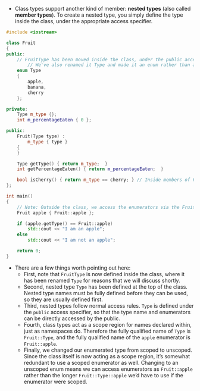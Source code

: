 - Class types support another kind of member: **nested types** (also called **member types**). To create a nested type, you simply define the type inside the class, under the appropriate access specifier.

```cpp
#include <iostream>

class Fruit
{
public:
	// FruitType has been moved inside the class, under the public access specifier
        // We've also renamed it Type and made it an enum rather than an enum class
	enum Type
	{
		apple,
		banana,
		cherry
	};

private:
	Type m_type {};
	int m_percentageEaten { 0 };

public:
	Fruit(Type type) :
		m_type { type }
	{
	}

	Type getType() { return m_type;  }
	int getPercentageEaten() { return m_percentageEaten;  }

	bool isCherry() { return m_type == cherry; } // Inside members of Fruit, we no longer need to prefix enumerators with FruitType::
};

int main()
{
	// Note: Outside the class, we access the enumerators via the Fruit:: prefix now
	Fruit apple { Fruit::apple };

	if (apple.getType() == Fruit::apple)
		std::cout << "I am an apple";
	else
		std::cout << "I am not an apple";

	return 0;
}
```

- There are a few things worth pointing out here:
	- First, note that `FruitType` is now defined inside the class, where it has been renamed `Type` for reasons that we will discuss shortly.
	- Second, nested type `Type` has been defined at the top of the class. Nested type names must be fully defined before they can be used, so they are usually defined first.
	- Third, nested types follow normal access rules. `Type` is defined under the `public` access specifier, so that the type name and enumerators can be directly accessed by the public.
	- Fourth, class types act as a scope region for names declared within, just as namespaces do. Therefore the fully qualified name of `Type` is `Fruit::Type`, and the fully qualified name of the `apple` enumerator is `Fruit::apple`.
	- Finally, we changed our enumerated type from scoped to unscoped. Since the class itself is now acting as a scope region, it’s somewhat redundant to use a scoped enumerator as well. Changing to an unscoped enum means we can access enumerators as `Fruit::apple` rather than the longer `Fruit::Type::apple` we’d have to use if the enumerator were scoped.